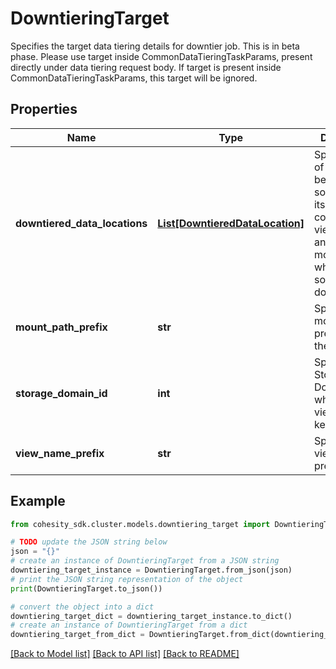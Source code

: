 # DowntieringTarget

Specifies the target data tiering details for downtier job. This is in beta phase. Please use target inside CommonDataTieringTaskParams, present directly under data tiering request body. If target is present inside CommonDataTieringTaskParams, this target will be ignored.

## Properties

Name | Type | Description | Notes
------------ | ------------- | ------------- | -------------
**downtiered_data_locations** | [**List[DowntieredDataLocation]**](DowntieredDataLocation.md) | Specifies a list of mapping between sources and its corresponding viewNames and mountPaths, where the sources were downtiered. | [optional] [readonly] 
**mount_path_prefix** | **str** | Specifies the mount path prefix inside the view. | [optional] 
**storage_domain_id** | **int** | Specifies the Storage Domain ID where the view will be kept. | 
**view_name_prefix** | **str** | Specifies the view name prefix. | 

## Example

```python
from cohesity_sdk.cluster.models.downtiering_target import DowntieringTarget

# TODO update the JSON string below
json = "{}"
# create an instance of DowntieringTarget from a JSON string
downtiering_target_instance = DowntieringTarget.from_json(json)
# print the JSON string representation of the object
print(DowntieringTarget.to_json())

# convert the object into a dict
downtiering_target_dict = downtiering_target_instance.to_dict()
# create an instance of DowntieringTarget from a dict
downtiering_target_from_dict = DowntieringTarget.from_dict(downtiering_target_dict)
```
[[Back to Model list]](../README.md#documentation-for-models) [[Back to API list]](../README.md#documentation-for-api-endpoints) [[Back to README]](../README.md)


